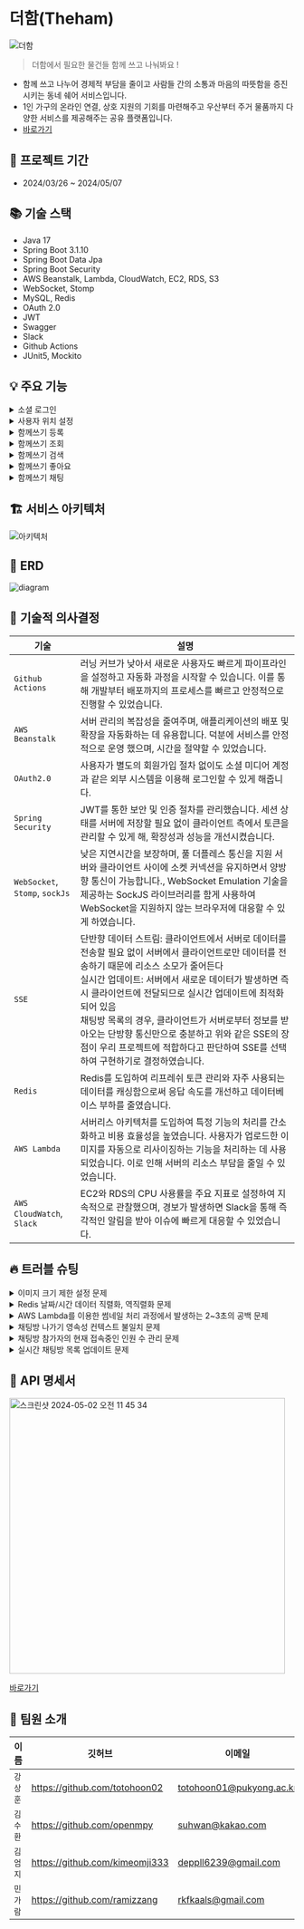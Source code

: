 # 더함(Theham)

![더함](https://github.com/The-Ham-Project/BE/assets/150704638/d1b03e86-d633-436b-89e3-440a0f2c88f7)

> 더함에서 필요한 물건들 함께 쓰고 나눠봐요 !

- 함께 쓰고 나누어 경제적 부담을 줄이고 사람들 간의 소통과 마음의 따뜻함을 증진시키는 동네 쉐어 서비스입니다.
- 1인 가구의 온라인 연결, 상호 지원의 기회를 마련해주고 우산부터 주거 물품까지 다양한 서비스를 제공해주는 공유 플랫폼입니다.
- [바로가기](https://www.theham.me/)

## 📆 프로젝트 기간

- 2024/03/26 ~ 2024/05/07

## 📚 기술 스택

- Java 17
- Spring Boot 3.1.10
- Spring Boot Data Jpa
- Spring Boot Security
- AWS Beanstalk, Lambda, CloudWatch, EC2, RDS, S3
- WebSocket, Stomp
- MySQL, Redis
- OAuth 2.0
- JWT
- Swagger
- Slack
- Github Actions
- JUnit5, Mockito

## 💡 주요 기능

<details>
<summary>소셜 로그인</summary>
<img width="1680" alt="스크린샷 2024-05-02 오전 11 08 57" src="https://github.com/The-Ham-Project/BE/assets/150704638/6a15ce73-8676-45f4-8061-8b21beeaab44">

- OAuth2.0을 통해 회원가입 및 로그인 프로세스를 간소화했습니다.

</details>

<details>
<summary>사용자 위치 설정</summary>
<img width="1680" alt="스크린샷 2024-05-02 오전 11 09 45" src="https://github.com/The-Ham-Project/BE/assets/150704638/8da8371f-e195-4c16-9f9e-6b4678ca660f">

- 카카오 지도 API를 이용하여 사용자의 현재 위치를 설정할 수 있습니다.

</details>

<details>
<summary>함께쓰기 등록</summary>
<img width="1680" alt="스크린샷 2024-05-02 오전 11 11 28" src="https://github.com/The-Ham-Project/BE/assets/150704638/8a516eab-353a-4dc3-954c-5970a1dc673f">

- 이미지를 최대 3장까지 올릴 수 있습니다.
- 나머지 정보들을 모두 입력하여 게시글을 등록할 수 있습니다.

</details>

<details>
<summary>함께쓰기 조회</summary>
<img width="1680" alt="스크린샷 2024-05-02 오전 11 10 18" src="https://github.com/The-Ham-Project/BE/assets/150704638/382fe1b0-2bb9-4f62-9580-18dcf6b72d3f">
<img width="1680" alt="스크린샷 2024-05-02 오전 11 11 03" src="https://github.com/The-Ham-Project/BE/assets/150704638/adfda370-3d42-411a-ab24-38602299bd29">

- 로그인시 사용자 위치 반경 4KM 이내의 게시글만 조회됩니다.
- 비로그인시 최신순으로 게시글이 조회됩니다.

</details>

<details>
<summary>함께쓰기 검색</summary>
<img width="1680" alt="스크린샷 2024-05-02 오전 11 11 50" src="https://github.com/The-Ham-Project/BE/assets/150704638/3a366f56-c119-4c62-a155-c6cbef99b1bd">

- 함께쓰기 게시글 제목 또는 내용에 포함된 키워드를 검색할 수 있습니다.

</details>

<details>
<summary>함께쓰기 좋아요</summary>
<img width="1680" alt="스크린샷 2024-05-02 오전 11 23 57" src="https://github.com/The-Ham-Project/BE/assets/150704638/7f390fba-3326-454a-8a9a-1dc3f3dc6c4c">

- 함께쓰기 게시글에 좋아요를 누를 수 있습니다.

</details>

<details>
<summary>함께쓰기 채팅</summary>
<img width="1680" alt="스크린샷 2024-05-02 오전 11 12 50" src="https://github.com/The-Ham-Project/BE/assets/150704638/d1172a6c-82a1-436d-bc09-60e5936c80f6">
<img width="1680" alt="스크린샷 2024-05-02 오전 11 12 42" src="https://github.com/The-Ham-Project/BE/assets/150704638/899901ee-e604-4037-bc9f-d21725bf527d">

- 함께쓰기 게시글을 작성한 이용자와 1대1 채팅을 할 수 있습니다.

</details>

## 🏗️ 서비스 아키텍처

![아키텍처](https://github.com/The-Ham-Project/BE/assets/150704638/61628531-2a1b-4206-9477-14c856a457ee)

## 🔖 ERD

![diagram](https://github.com/The-Ham-Project/BE/assets/150704638/8e8a2cc7-398a-4813-a9ea-27766029bb54)

## 🤔 기술적 의사결정

| 기술                             | 설명                                                                                                                                                                   |
|--------------------------------|----------------------------------------------------------------------------------------------------------------------------------------------------------------------|
| `Github Actions`               | 러닝 커브가 낮아서 새로운 사용자도 빠르게 파이프라인을 설정하고 자동화 과정을 시작할 수 있습니다. 이를 통해 개발부터 배포까지의 프로세스를 빠르고 안정적으로 진행할 수 있었습니다.                                                                |
| `AWS Beanstalk`                | 서버 관리의 복잡성을 줄여주며, 애플리케이션의 배포 및 확장을 자동화하는 데 유용합니다. 덕분에 서비스를 안정적으로 운영 했으며, 시간을 절약할 수 있었습니다.                                                                            |
| `OAuth2.0`                     | 사용자가 별도의 회원가입 절차 없이도 소셜 미디어 계정과 같은 외부 시스템을 이용해 로그인할 수 있게 해줍니다.                                                                                                       |
| `Spring Security`              | JWT를 통한 보안 및 인증 절차를 관리했습니다. 세션 상태를 서버에 저장할 필요 없이 클라이언트 측에서 토큰을 관리할 수 있게 해, 확장성과 성능을 개선시켰습니다.                                                                         |
| `WebSocket`, `Stomp`, `sockJs` | 낮은 지연시간을 보장하며, 풀 더플레스 통신을 지원 서버와 클라이언트 사이에 소켓 커넥션을 유지하면서 양방향 통신이 가능합니다., WebSocket Emulation 기술을 제공하는 SockJS 라이브러리를 함게 사용하여 WebSocket을 지원하지 않는 브라우저에 대응할 수 있게 하였습니다. |
| `SSE` |  단반향 데이터 스트림: 클라이언트에서 서버로 데이터를 전송할 필요 없이 서버에서 클라이언트로만 데이터를 전송하기 때문에 리소스 소모가 줄어든다 <br>실시간 업데이트: 서버에서 새로운 데이터가 발생하면 즉시 클라이언트에 전달되므로 실시간 업데이트에 최적화되어 있음<br>채팅방 목록의 경우, 클라이언트가 서버로부터 정보를 받아오는 단방향 통신만으로 충분하고 위와 같은 SSE의 장점이 우리 프로젝트에 적합하다고 판단하여 SSE를 선택하여 구현하기로 결정하였습니다. |
| `Redis`                        | Redis를 도입하여 리프레쉬 토큰 관리와 자주 사용되는 데이터를 캐싱함으로써 응답 속도를 개선하고 데이터베이스 부하를 줄였습니다.                                                                                            |
| `AWS Lambda`                   | 서버리스 아키텍처를 도입하여 특정 기능의 처리를 간소화하고 비용 효율성을 높였습니다. 사용자가 업로드한 이미지를 자동으로 리사이징하는 기능을 처리하는 데 사용되었습니다. 이로 인해 서버의 리소스 부담을 줄일 수 있었습니다.                                         |
| `AWS CloudWatch`, `Slack`      | EC2와 RDS의 CPU 사용률을 주요 지표로 설정하여 지속적으로 관찰했으며, 경보가 발생하면 Slack을 통해 즉각적인 알림을 받아 이슈에 빠르게 대응할 수 있었습니다.                                                                      |

## 🔥 트러블 슈팅

<details>
<summary>이미지 크기 제한 설정 문제</summary>

`문제사항`

- 이미지 업로드시 18MB라는 제한을 걸어뒀지만 적용되지 않던 문제가 발생 했습니다.

`해결시도`

- application.yml에 아래와 같이 설정 해줬지만 해결되지 않았습니다.

```yaml
spring:
  servlet:
    multipart:
      maxFileSize: 6MB
      maxRequestSize: 18MB
```

`해결방법`

- nginx의 설정 파일에 client_max_body_size 18MB를 추가해줬습니다.

</details>

<details>
<summary>Redis 날짜/시간 데이터 직렬화, 역직렬화 문제</summary>

`문제사항`

- 날짜 데이터를 직렬화/역직렬화 하는 과정에서 날짜와 시간 타입을 지원하지 않는다는 오류 발생 했습니다.

`문제원인`

- 스프링 부트에서는 대부분의 데이터 타입에 대한 직렬화와 역직렬화를 자동으로 처리해주지만, LocalDateTime과 LocalDate 같은 Java 8에서 도입된 날짜와 시간을 다루는 타입들은 특별한 처리가 필요합니다.

```yaml
spring:
  servlet:
    multipart:
      maxFileSize: 6MB
      maxRequestSize: 18MB
```

`해결방법`

- Jackson 라이브러리 같은 직렬화 대안 라이브러리를 사용하여 객체를 직렬화할 수 있었습니다.

```groovy
implementation 'com.fasterxml.jackson.datatype:jackson-datatype-jsr310:2.13.3'
```

```java
@JsonSerialize(using = LocalDateTimeSerializer.class)
@JsonDeserialize(using = LocalDateTimeDeserializer.class)
@JsonFormat(pattern = "yyyy-MM-dd HH:mm:ss", timezone = "Asia/Seoul")
private LocalDateTime createdAt;
```

</details>

<details>
<summary>AWS Lambda를 이용한 썸네일 처리 과정에서 발생하는 2~3초의 공백 문제</summary>

`문제사항`

- 썸네일 처리하는 과정에서 의도치 않은 지연이 발생하여 전체 시스템의 반응성이 저하되었습니다.

`문제원인`

- 썸네일 처리하는 과정에서 2~3초 정도 소모 되는게 원인이였습니다.

`해결방법`

- 원본 이미지와 썸네일 이미지 경로를 저장하기 위해 별도의 테이블을 만들었습니다.
- AWS Lambda를 활용하여 썸네일을 생성하고, 해당 경로들을 테이블에 저장하도록 설정했습니다.
- 사용자가 게시글을 조회할 때, 테이블에서 원본 이미지 경로를 먼저 확인합니다.
- 원본 이미지 경로가 존재하면, 연결된 썸네일 이미지 경로를 불러옵니다.
- 만약 썸네일 이미지 경로가 존재하지 않는 경우, 게시글에 저장된 원본 이미지 경로를 사용합니다.

</details>

<details>
<summary>채팅방 나가기 영속성 컨텍스트 불일치 문제</summary>

`문제사항`

- 채팅방에 A와 B 두 사용자가 있을 때, A가 채팅방에서 나간 상태에서 B가 나가기를 시도할 경우, B의 나가기 기능이 작동하지 않는 문제가 발생하였습니다.

`문제원인`

- 트랜잭션이 서로 다른 시점에 시작되어, 첫 번째 트랜잭션의 결과가 반영되지 않은 채로 두 번째 트랜잭션이 실행되었습니다. 이로 인해 1차 캐시가 최신 상태를 반영하지 못하고, 올드 데이터를 참조하여 B의 나가기 로직이 예상대로 수행되지 않았습니다.

```java
@Transactional
public void leaveChatRoom(String email, Long chatRoomId) {
    ChatRoom chatRoom = findChatRoomById(chatRoomId); // 채팅방 존재여부
    Member member = findMemberByEmail(email); // 존재하는 회원여부
    boolean isSender = chatRoom.getSender().equals(member);

    checkValidChatRoomParticipant(chatRoom, member);

    // 1. 한명 이미 나간상태 -> 채팅방, 해당 메세지 완전 삭제 진행
    if (chatRoom.getSenderIsDeleted() || chatRoom.getReceiverIsDeleted()) {
        List<Chat> chats = chatRoom.getChatList();
        chatRoomRepository.delete(chatRoom);
        return;
    }

    // 2. 두명 다 채팅방에 있는 상태
    List<Chat> deleteChatList = chatRepository.findByChatRoomAndVisible(chatRoom, isSender ? VisibleType.ONLY_SENDER : VisibleType.ONLY_RECEIVER);
    chatRepository.deleteAll(deleteChatList);
    List<Chat> chatList = chatRepository.findByChatRoomAndVisible(chatRoom, VisibleType.BOTH);
    chatList.forEach(chat -> {
        chat.updateChatVisible(isSender ? VisibleType.ONLY_RECEIVER : VisibleType.ONLY_SENDER);
    });
    chatRoom.disableChatRoom(isSender);
}
```

`해결방법`

- chatRoom.disableChatRoom(isSender)를 호출하여 통해 채팅방 상태를 변경한 후, chatRoomRepository.save(chatRoom)를 통해 변경 사항을 데이터베이스에 즉시 반영하며 1차 캐시에도 이를 반영하도록 하였습니다. 이 변경으로 인해, 트랜잭션이 어떤 순서로 실행되든 간에 채팅방의 상태가 일관되게 유지되어, 모든 사용자가 정상적으로 채팅방을 나갈 수 있게 되었습니다.

```java

@Transactional
public void leaveChatRoom(String email, Long chatRoomId) {
    ChatRoom chatRoom = validateChatRoom(chatRoomId);
    Member member = validateMember(email);
    boolean isSender = chatRoom.getSender().equals(member);
    
    // ...중간생략...

    chatRoom.disableChatRoom(isSender);
    chatRoomRepository.save(chatRoom);
}

```

</details>

<details>
<summary>채팅방 참가자의 현재 접속중인 인원 수 관리 문제</summary>

`문제사항`
- 채팅방 사용자가 동일한 채팅방에 여러 세션(예: 다중 탭이나 윈도우)을 통해 접속할 경우, 참가자 수가 중복으로 계산되어 실제 인원수보다 많이 카운트되는 문제가 발생하였습니다.

`문제원인`
- 기존의 시스템은 각 사용자를 고유의 세션 ID로 식별하고 관리했습니다. 사용자가 동일한 브라우저의 다른 탭이나 창에서 채팅방에 접속할 경우, 새로운 세션 ID가 생성되어 같은 사용자임에도 불구하고 다른 사용자로 인식되어 참가자 수가 중복으로 count 되었습니다.
```java
@Component
public class ChatRoomParticipantManager { // 채팅방 참가자 수 관리
    // 채팅방 id, 소켓 세션 매핑하여 저장
    private final Map<Long, Set<String>> roomMemberCount = new ConcurrentHashMap<>();

    // 채팅방에 사용자가 접속할 때 호출_sessionId를 통한 관리
    public void addMemberToRoom(Long roomId, String sessionId) {
        roomMemberCount.computeIfAbsent(roomId, k -> ConcurrentHashMap.newKeySet()).add(email);
    }
}
```

`해결방법`
- 해결 방법으로 세션 ID를 사용하는 대신 사용자의 이메일 주소를 기반으로 사용자를 식별하고 관리하는 방식으로 시스템을 수정하였습니다.
- 이메일 주소는 사용자가 다중 세션을 통해 접속하더라도 고유하게 유지되므로, 같은 사용자가 여러 세션으로 접속해도 참가자 수가 중복으로 증가하는 문제를 방지할 수 있습니다.
- 이 변경으로 채팅방의 실제 참가자 수를 정확히 파악하고, 관련 기능(예: 메시지 읽음 처리)이 정확히 동작할 수 있게 되었습니다.
```java
@Component
public class ChatRoomParticipantManager { // 채팅방 참가자 수 관리
    // 채팅방 id, 접속자 수 매핑하여 저장
    private final Map<Long, Set<String>> roomMemberCount = new ConcurrentHashMap<>();

    // 채팅방에 사용자가 접속할 때 호출
    public void addMemberToRoom(Long roomId, String email) {
        roomMemberCount.computeIfAbsent(roomId, k -> ConcurrentHashMap.newKeySet()).add(email);
    }
```
</details>

<details>
<summary>실시간 채팅방 목록 업데이트 문제</summary>

`문제사항`

- 사용자가 직접 새로고침을 해야만 최신의 채팅방 목록을 확인할 수 있는 문제가 있었습니다. 

`문제원인`

- 클라이언트가 서버에 GET 요청을 보내 채팅방 목록을 받아오고, 단순 클라이언트의 요청이 있일때만 서버에서는 갱신된 채팅방 목록을 보내주기 때문에 새로고침하지 않으면, 채팅방에 새로운 활동이 있어도 사용자는 그 정보를 실시간으로 받아볼 수 없습니다.

`해결방법`

- 서버가 새로운 채팅방 정보가 있을 때마다 클라이언트에게 자동으로 푸시할 수 있도록 SSE를 구현함으로써 실시간으로 채팅방 목록을 업데이트 할 수 있게 되었습니다. 
- 이 방법은 클라이언트가 서버로부터 데이터를 주기적으로 요청하지 않아도 되므로, 서버와 클라이언트 간의 네트워크 트래픽을 줄이고, 사용자 경험을 향상시킬 수 있습니다.
  - 채팅 메세지 전송시 SSE 이벤트 발생, 업데이트가 발생한 채팅방 정보를 채팅방 참여 멤버에게 전송합니다.
  - 클라이언트는 실시간으로 업데이트가 일어난 채팅방 정보를 받을 수 있습니다.
![Untitled](https://github.com/The-Ham-Project/BE/assets/150704638/9a9cab56-9541-4d3d-92d0-76cada7d4ee7)

</details>

## 📄 API 명세서

<img width="487" alt="스크린샷 2024-05-02 오전 11 45 34" src="https://github.com/The-Ham-Project/BE/assets/150704638/7bd283e4-cc5a-471d-a081-ba96ef511ea1">

[바로가기](https://api.openmpy.com/swagger-ui/index.html)

## 👥 팀원 소개

| 이름    | 깃허브                            | 이메일                      |
|-------|--------------------------------|--------------------------|
| `강상훈` | https://github.com/totohoon02  | totohoon01@pukyong.ac.kr |
| `김수환` | https://github.com/openmpy     | suhwan@kakao.com         |
| `김엄지` | https://github.com/kimeomji333 | deppll6239@gmail.com     |
| `민가람` | https://github.com/ramizzang   | rkfkaals@gmail.com       |
